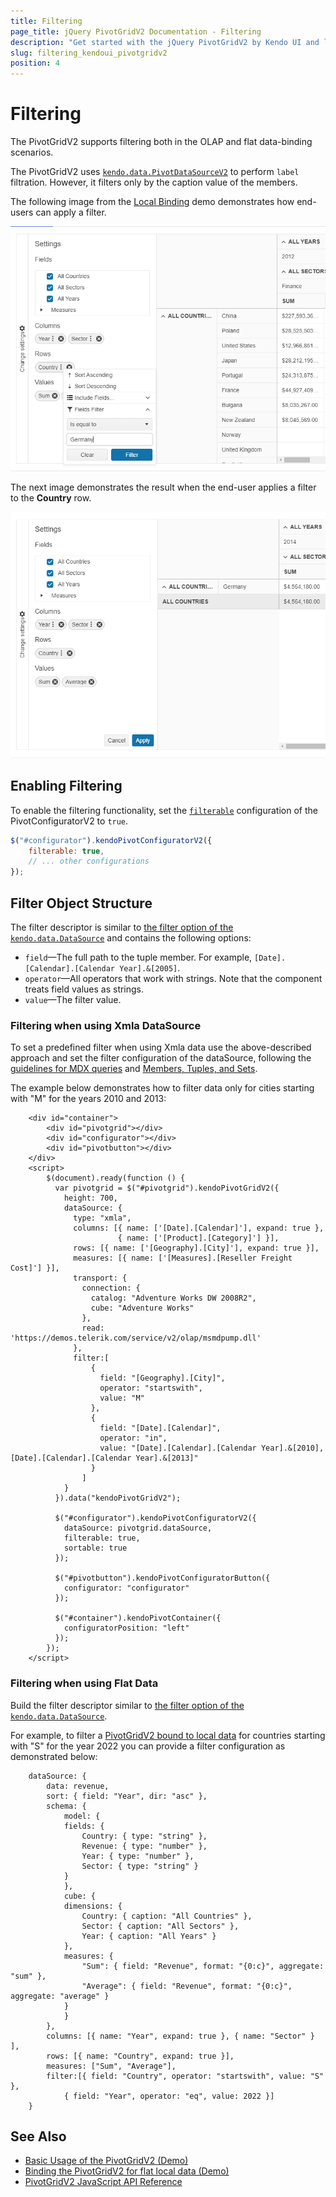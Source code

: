 ```yaml
---
title: Filtering
page_title: jQuery PivotGridV2 Documentation - Filtering
description: "Get started with the jQuery PivotGridV2 by Kendo UI and learn how to apply filters."
slug: filtering_kendoui_pivotgridv2
position: 4
---
```


# Filtering

The PivotGridV2 supports filtering both in the OLAP and flat data-binding scenarios.

The PivotGridV2 uses [`kendo.data.PivotDataSourceV2`](/api/javascript/data/pivotdatasourcev2) to perform `label` filtration. However, it filters only by the caption value of the members.

The following image from the [Local Binding](https://demos.telerik.com/kendo-ui/pivotgridv2/local-flat-data-binding) demo demonstrates how end-users can apply a filter.

![Applying Filter](pvg2localbindingfilter.png)

The next image demonstrates the result when the end-user applies a filter to the **Country** row.

![Filter Result](pvg2appliedfilter.png)

## Enabling Filtering

To enable the filtering functionality, set the [`filterable`](/api/javascript/ui/pivotconfiguratorv2/configuration/filterable) configuration of the PivotConfiguratorV2 to `true`.

```javascript
$("#configurator").kendoPivotConfiguratorV2({
    filterable: true,
    // ... other configurations
});
```

## Filter Object Structure

The filter descriptor is similar to [the filter option of the `kendo.data.DataSource`](/api/javascript/data/datasource/configuration/filter) and contains the following options:
- `field`&mdash;The full path to the tuple member. For example, `[Date].[Calendar].[Calendar Year].&[2005]`.
- `operator`&mdash;All operators that work with strings. Note that the component treats field values as strings.
- `value`&mdash;The filter value.

### Filtering when using Xmla DataSource

To set a predefined filter when using Xmla data use the above-described approach and set the filter configuration of the dataSource, following the [guidelines for MDX queries](https://learn.microsoft.com/en-us/analysis-services/multidimensional-models/mdx/mdx-query-fundamentals-analysis-services?view=asallproducts-allversions) and [Members, Tuples, and Sets](https://learn.microsoft.com/en-us/analysis-services/multidimensional-models/mdx/working-with-members-tuples-and-sets-mdx?view=asallproducts-allversions).

The example below demonstrates how to filter data only for cities starting with "M" for the years 2010 and 2013:

```dojo
    <div id="container">
        <div id="pivotgrid"></div>
        <div id="configurator"></div>
        <div id="pivotbutton"></div>
    </div>
    <script>
        $(document).ready(function () {
          var pivotgrid = $("#pivotgrid").kendoPivotGridV2({
            height: 700,
            dataSource: {
              type: "xmla",
              columns: [{ name: ['[Date].[Calendar]'], expand: true },
                        { name: ['[Product].[Category]'] }],
              rows: [{ name: ['[Geography].[City]'], expand: true }],
              measures: [{ name: ['[Measures].[Reseller Freight Cost]'] }],
              transport: {
                connection: {
                  catalog: "Adventure Works DW 2008R2",
                  cube: "Adventure Works"
                },
                read: 'https://demos.telerik.com/service/v2/olap/msmdpump.dll'
              },
              filter:[
                  {
                    field: "[Geography].[City]",
                    operator: "startswith",
                    value: "M"
                  },
                  {
                    field: "[Date].[Calendar]",
                    operator: "in",
                    value: "[Date].[Calendar].[Calendar Year].&[2010],[Date].[Calendar].[Calendar Year].&[2013]"
                  }
                ]
            }
          }).data("kendoPivotGridV2");

          $("#configurator").kendoPivotConfiguratorV2({
            dataSource: pivotgrid.dataSource,
            filterable: true,
            sortable: true
          });

          $("#pivotbutton").kendoPivotConfiguratorButton({
            configurator: "configurator"
          });

          $("#container").kendoPivotContainer({
            configuratorPosition: "left"
          });
        });
    </script>
```

### Filtering when using Flat Data

Build the filter descriptor similar to [the filter option of the `kendo.data.DataSource`](/api/javascript/data/datasource/configuration/filter).

For example, to filter a [PivotGridV2 bound to local data](https://demos.telerik.com/kendo-ui/pivotgridv2/local-flat-data-binding) for countries starting with "S" for the year 2022 you can provide a filter configuration as demonstrated below:

```
    dataSource: {
        data: revenue,
        sort: { field: "Year", dir: "asc" },
        schema: {
            model: {
            fields: {
                Country: { type: "string" },
                Revenue: { type: "number" },
                Year: { type: "number" },
                Sector: { type: "string" }
            }
            },
            cube: {
            dimensions: {
                Country: { caption: "All Countries" },
                Sector: { caption: "All Sectors" },
                Year: { caption: "All Years" }
            },
            measures: {
                "Sum": { field: "Revenue", format: "{0:c}", aggregate: "sum" },
                "Average": { field: "Revenue", format: "{0:c}", aggregate: "average" }
            }
            }
        },
        columns: [{ name: "Year", expand: true }, { name: "Sector" } ],
        rows: [{ name: "Country", expand: true }],
        measures: ["Sum", "Average"],
        filter:[{ field: "Country", operator: "startswith", value: "S" },
            { field: "Year", operator: "eq", value: 2022 }]
    }
```

## See Also

* [Basic Usage of the PivotGridV2 (Demo)](https://demos.telerik.com/kendo-ui/pivotgridv2/index)
* [Binding the PivotGridV2 for flat local data (Demo)](https://demos.telerik.com/kendo-ui/pivotgridv2/local-flat-data-binding)
* [PivotGridV2 JavaScript API Reference](/api/javascript/ui/pivotgridv2)
